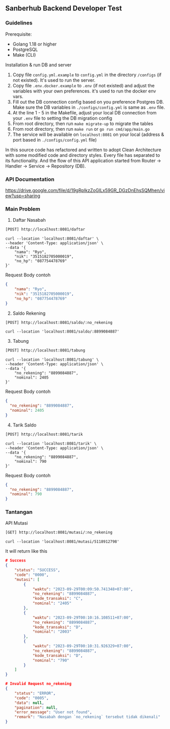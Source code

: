 ## Sanberhub Backend Developer Test

### Guidelines

Prerequisite:
- Golang 1.18 or higher
- PostgreSQL
- Make (CLI)

Installation & run DB and server
1. Copy file `config.yml.example` to `config.yml` in the directory `/configs` (if not existed). It's used to run the server.
2. Copy file `.env.docker.example` to `.env` (if not existed) and adjust the variables with your own preferences. it's used to run the docker env vars.
3. Fill out the DB connection config based on you preference Postgres DB. Make sure the DB variables in `./configs/config.yml` is same as `.env` file.
4. At the line 1 - 5 in the Makefile, adjust your local DB connection from your `.env` file to setting the DB migration config
5. From root directory, then run `make migrate-up` to migrate the tables
6. From root directory, then run `make run` or `go run cmd/app/main.go`
7. The service will be available on `localhost:8081` on your local (address & port based in `./configs/config.yml` file)


In this source code has refactored and written to adopt Clean Architecture with some modified code and directory styles.
Every file has separated to its functionality. And the flow of this API application started from Router -> Handler -> Service -> Repository (DB).


### API Documentation
https://drive.google.com/file/d/19gRpIkzZoGILx59GR_DGzDnEhsSQMhen/view?usp=sharing

### Main Problem 
1. Daftar Nasabah
``` bash
[POST] http://localhost:8081/daftar
```
``` cURL
curl --location 'localhost:8081/daftar' \
--header 'Content-Type: application/json' \
--data '{
    "nama": "Ryo",
    "nik": "3515182705000019",
    "no_hp": "087754478769"
}'
```
Request Body contoh
```json
{
    "nama": "Ryo",
    "nik": "3515182705000019",
    "no_hp": "087754478769"
}
```

2. Saldo Rekening
``` bash
[POST] http://localhost:8081/saldo/:no_rekening
```
``` cURL
curl --location 'localhost:8081/saldo/:8899084887'
```

3. Tabung
``` bash
[POST] http://localhost:8081/tabung
```
``` cURL
curl --location 'localhost:8081/tabung' \
--header 'Content-Type: application/json' \
--data '{
    "no_rekening": "8899084887",
    "nominal": 2405
}'
```
Request Body contoh
```json
{
  "no_rekening": "8899084887",
  "nominal": 2405
}
```

4. Tarik Saldo
``` bash
[POST] http://localhost:8081/tarik
```
``` cURL
curl --location 'localhost:8081/tarik' \
--header 'Content-Type: application/json' \
--data '{
    "no_rekening": "8899084887",
    "nominal": 790
}'
```
Request Body contoh
```json
{
  "no_rekening": "8899084887",
  "nominal": 790
}
```

### Tantangan
API Mutasi 
``` bash
[GET] http://localhost:8081/mutasi/:no_rekening
```
``` cURL
curl --location 'localhost:8081/mutasi/5118912798'
```

It will return like this
``` json
# Success
{
    "status": "SUCCESS",
    "code": "0000",
    "mutasi": [
        {
            "waktu": "2023-09-29T00:09:50.741348+07:00",
            "no_rekening": "8899084887",
            "kode_transaksi": "C",
            "nominal": "2405"
        },
        {
            "waktu": "2023-09-29T00:10:16.108511+07:00",
            "no_rekening": "8899084887",
            "kode_transaksi": "D",
            "nominal": "2003"
        },
        {
            "waktu": "2023-09-29T00:10:31.926329+07:00",
            "no_rekening": "8899084887",
            "kode_transaksi": "D",
            "nominal": "790"
        }
    ]
}

# Invalid Request no_rekening
{
    "status": "ERROR",
    "code": "0005",
    "data": null,
    "pagination": null,
    "error_message": "User not found",
    "remark": "Nasabah dengan `no_rekening` tersebut tidak dikenali"
}
```
